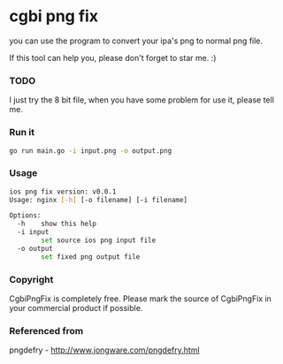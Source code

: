 # cgbi png fix
you can use the program to convert your ipa's png to normal png file.

If this tool can help you, please don't forget to star me. :) 

### TODO
I just try the 8 bit file, when you have some problem for use it, please tell me.

### Run it

```bash
go run main.go -i input.png -o output.png
```
### Usage
```bash
ios png fix version: v0.0.1
Usage: nginx [-h] [-o filename] [-i filename]

Options:
  -h    show this help
  -i input
        set source ios png input file
  -o output
        set fixed png output file
```

### Copyright
CgbiPngFix is completely free. Please mark the source of CgbiPngFix in your commercial product if possible.

### Referenced from
pngdefry - http://www.jongware.com/pngdefry.html